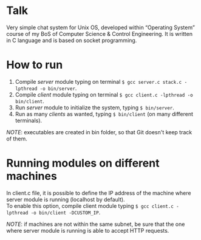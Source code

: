 # Talk
Very simple chat system for Unix OS, developed within “Operating System” course of my BoS of Computer Science &amp; Control Engineering. It is written in C language and is based on socket programming.

# How to run
1. Compile *server* module typing on terminal `$ gcc server.c stack.c -lpthread -o bin/server`.  
2. Compile *client* module typing on terminal `$ gcc client.c -lpthread -o bin/client`.  
3. Run *server* module to initialize the system, typing `$ bin/server`.  
4. Run as many *clients* as wanted, typing `$ bin/client` (on many different terminals).

*NOTE*: executables are created in bin folder, so that Git doesn't keep track of them.

# Running modules on different machines
In client.c file, it is possible to define the IP address of the machine where server module is running (localhost by default).  
To enable this option, compile client module typing `$ gcc client.c -lpthread -o bin/client -DCUSTOM_IP`.  

*NOTE*: if machines are not within the same subnet, be sure that the one where server module is running is able to accept HTTP requests.
